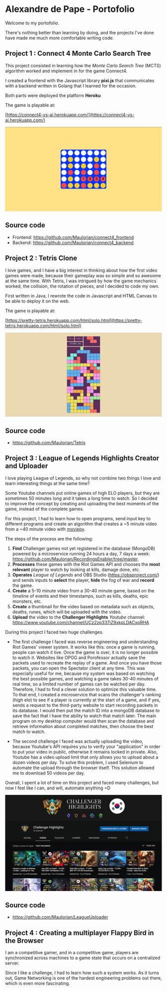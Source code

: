 # Alexandre de Pape - Portofolio

Welcome to my portofolio.

There's nothing better than learning by doing, and the projects I've done have made me much more comfortable writing code.

## Project 1 : Connect 4 Monte Carlo Search Tree

This project consisted in learning how the _Monte Carlo Search Tree_ (MCTS) algorithm worked and implement in for the game Connect4.

I created a frontend with the Javascript library **pixi.js** that communicates with a backend written in Golang that I learned for the occasion.

Both parts were deployed the platform **Heroku**

The game is playable at:

[https://connect4-vs-ai.herokuapp.com/](https://connect4-vs-ai.herokuapp.com/)

![connect4](connect4.png)

## Source code
- Frontend: https://github.com/Maulorian/connect4_frontend
- Backend: https://github.com/Maulorian/connect4_backend

## Project 2 : Tetris Clone

I love games, and I have a big interest in thinking about how the first video games were made, because their gameplay was so simple and so awesome at the same time. With Tetris, I was intrigued by how the game mechanics worked, the collision, the rotation of pieces, and I decided to code my own.

First written in Java, I rewrote the code in Javascript and HTML Canvas to be able to deploy it on the web.

The game is playable at:

[https://pretty-tetris.herokuapp.com/html/solo.html](https://pretty-tetris.herokuapp.com/html/solo.html)

![tetris](tetris.png)

## Source code
- https://github.com/Maulorian/Tetris

## Project 3 : League of Legends Highlights Creator and Uploader

I love playing League of Legends, so why not combine two things I love and learn interesting things at the same time?

Some Youtube channels put online games of high ELO players, but they are sometimes 50 minutes long and it takes a long time to watch. So I decided to improve the concept by creating and uploading the best moments of the game, instead of the complete games.

For this project, I had to learn how to open programs, send input key to different programs and create an algorithm that creates a ~5 minute video from a ~40 minute video with [moviepy](https://zulko.github.io/moviepy/).

The steps of the process are the following:

1. **Find** Challenger games not yet registered in the database (MongoDB) powered by a microservice running 24 hours a day, 7 days a week: https://github.com/Maulorian/RecordingsEnabler/tree/master.
2. **Processes** these games with the Riot Games API and chooses the **most relevant** player to watch by looking at kills, damage done, etc.
3. **Operates** *League of Legends* and OBS Studio (https://obsproject.com/) and sends inputs to **select** the player, **hide** the fog of war and **record** the game.
4. **Create** a 5-10 minute video from a 30-40 minute game, based on the timeline of events and their timestamps, such as kills, deaths, epic monsters, etc.
5. **Create** a thumbnail for the video based on metadata such as objects, deaths, runes, which will be uploaded with the video.
6. **Upload** the video to the **Challenger Highlights** *Youtube* channel: https://www.youtube.com/channel/UCz2zp337iZ9xkpLDACxpRHA


During this project I faced two huge challenges.

- The first challenge I faced was reverse engineering and understanding Riot Games' viewer system. It works like this: once a game is running, people can watch it live. Once the game is over, it is no longer possible to watch it. Websites like OPGG and Porofessor actually save the packets used to recreate the replay of a game. And once you have those packets, you can open the Spectator client at any time.
This was especially useful for me, because my system was based on watching the best possible games, and watching a game takes 30-40 minutes of real time, so a limited number of games can be watched per day.
Therefore, I had to find a clever solution to optimize this valuable time. To that end, I created a microservice that scans the challenger's ranking (high elo) to see if a player is currently at the start of a game, and if yes, sends a request to the third-party website to start recording packets in its database. I would then put the match ID into a mongoDB database to save the fact that I have the ability to watch that match later.
The main program on my desktop computer would then scan the database and retrieve information about completed matches, then choose the best match to watch.

- The second challenge I faced was actually uploading the video, because Youtube's API requires you to verify your "application" in order to put your video in public, otherwise it remains locked in private. Also, Youtube has a video upload limit that only allows you to upload about a dozen videos per day.
To solve this problem, I used Selenium to automate the upload through the browser itself. This solution allowed me to download 50 videos per day.

Overall, I spent a lot of time on this project and faced many challenges, but now I feel like I can, and will, automate anything =D

![](league.png)

## Source code
- https://github.com/Maulorian/LeagueUploader

## Project 4 : Creating a multiplayer Flappy Bird in the Browser

I am a competitive gamer, and in a competitive game, players are synchronized across machines to a game state that occurs on a centralized server.

Since I like a challenge, I had to learn how such a system works. As it turns out, Game Networking is one of the hardest engineering problems out there, which is even more fascinating.

